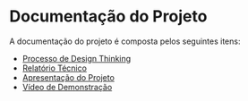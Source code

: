 # Documentação do Projeto

A documentação do projeto é composta pelos seguintes itens: 
 - [Processo de Design Thinking](concepcao/Processo%20Design%20Thinking%20TIAW.pdf)
 - [Relatório Técnico](relatorio/Relatorio%20Tecnico%20-%20TEMPLATE.md)
 - [Apresentação do Projeto](apresentacao/apresentacao%20-%20TEMPLATE.pptx)
 - [Vídeo de Demonstração](https://youtube.com)

